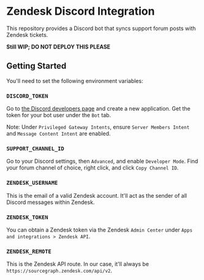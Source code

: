 # Zendesk Discord Integration

This repository provides a Discord bot that syncs support forum posts with Zendesk tickets.

**Still WIP; DO NOT DEPLOY THIS PLEASE**

## Getting Started

You'll need to set the following environment variables:

### `DISCORD_TOKEN`

Go to [the Discord developers page](https://discord.com/developers/applications) and create a new application. Get the token for your bot user under the `Bot` tab.

Note: Under `Privileged Gateway Intents`, ensure `Server Members Intent` and `Message Content Intent` are enabled.

### `SUPPORT_CHANNEL_ID`

Go to your Discord settings, then `Advanced`, and enable `Developer Mode`. Find your forum channel of choice, right click, and click `Copy Channel ID`.

### `ZENDESK_USERNAME`

This is the email of a valid Zendesk account. It'll act as the sender of all Discord messages within Zendesk.

### `ZENDESK_TOKEN`

You can obtain a Zendesk token via the Zendesk `Admin Center` under `Apps and integrations > Zendesk API`. 

### `ZENDESK_REMOTE`

This is the Zendesk API route. In our case, it'll always be `https://sourcegraph.zendesk.com/api/v2`.
